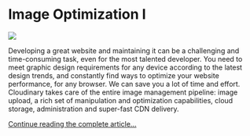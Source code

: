 # Image Optimization I

![](https://res.cloudinary.com/cloudinary/image/upload/w_700/demo_cat_blog_main_image.jpg)

Developing a great website and maintaining it can be a challenging and time-consuming task, even for the most talented developer. You need to meet graphic design requirements for any device according to the latest design trends, and constantly find ways to optimize your website performance, for any browser. We can save you a lot of time and effort. Cloudinary takes care of the entire image management pipeline: image upload, a rich set of manipulation and optimization capabilities, cloud storage, administration and super-fast CDN delivery.

[Continue reading the complete article...](https://cloudinary.com/blog/simplifying_image_rich_website_development_interactive_demo)


